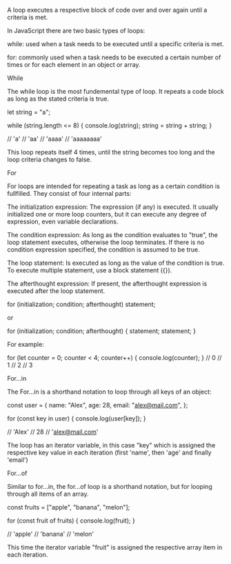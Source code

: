 A loop executes a respective block of code over and over again until a criteria is met.

In JavaScript there are two basic types of loops:

while: used when a task needs to be executed until a specific criteria is met.

for: commonly used when a task needs to be executed a certain number of times or for each element in an object or array.

While

The while loop is the most fundemental type of loop. It repeats a code block as long as the stated criteria is true.

let string = "a";

while (string.length <= 8) {
  console.log(string);
  string = string + string;
}

// 'a'
// 'aa'
// 'aaaa'
// 'aaaaaaaa'

This loop repeats itself 4 times, until the string becomes too long and the loop criteria changes to false.

For

For loops are intended for repeating a task as long as a certain condition is fullfilled. They consist of four internal parts:

The initialization expression: The expression (if any) is executed. It usually initialized one or more loop counters, but it can execute any degree of expression, even variable declarations.

The condition expression: As long as the condition evaluates to "true", the loop statement executes, otherwise the loop terminates. If there is no condition expression specified, the condition is assumed to be true.

The loop statement: Is executed as long as the value of the condition is true. To execute multiple statement, use a block statement ({}).

The afterthought expression: If present, the afterthought expression is executed after the loop statement.

for (initialization; condition; afterthought) statement;

or

for (initialization; condition; afterthought) {
  statement;
  statement;
}

For example:

for (let counter = 0; counter < 4; counter++) {
  console.log(counter);
}
// 0
// 1
// 2
// 3

For...in

The For...in is a shorthand notation to loop through all keys of an object:

const user = {
  name: "Alex",
  age: 28,
  email: "alex@mail.com",
};

for (const key in user) {
  console.log(user[key]);
}

// 'Alex'
// 28
// 'alex@mail.com'

The loop has an iterator variable, in this case "key" which is assigned the respective key value in each iteration (first 'name', then 'age' and finally 'email')

For...of

Similar to for...in, the for...of loop is a shorthand notation, but for looping through all items of an array.

const fruits = ["apple", "banana", "melon"];

for (const fruit of fruits) {
  console.log(fruit);
}

// 'apple'
// 'banana'
// 'melon'

This time the iterator variable "fruit" is assigned the respective array item in each iteration.